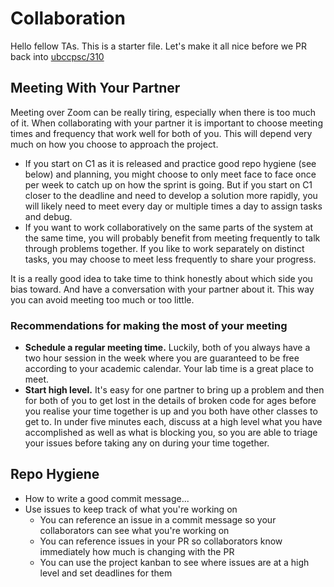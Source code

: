 # Collaboration

Hello fellow TAs. This is a starter file. Let's make it all nice before we PR back into [ubccpsc/310](https://github.com/ubccpsc/310)

## Meeting With Your Partner

Meeting over Zoom can be really tiring, especially when there is too much of it.
When collaborating with your partner it is important to choose meeting times and frequency that work well for both of you.
This will depend very much on how you choose to approach the project.

- If you start on C1 as it is released and practice good repo hygiene (see below) and planning, you might choose to only meet face to face once per week to catch up on how the sprint is going. But if you start on C1 closer to the deadline and need to develop a solution more rapidly, you will likely need to meet every day or multiple times a day to assign tasks and debug.
- If you want to work collaboratively on the same parts of the system at the same time, you will probably benefit from meeting frequently to talk through problems together. If you like to work separately on distinct tasks, you may choose to meet less frequently to share your progress.

It is a really good idea to take time to think honestly about which side you bias toward. And have a conversation with your partner about it. This way you can avoid meeting too much or too little.

### Recommendations for making the most of your meeting

- **Schedule a regular meeting time.** Luckily, both of you always have a two hour session in the week where you are guaranteed to be free according to your academic calendar. Your lab time is a great place to meet.
- **Start high level.** It's easy for one partner to bring up a problem and then for both of you to get lost in the details of broken code for ages before you realise your time together is up and you both have other classes to get to. In under five minutes each, discuss at a high level what you have accomplished as well as what is blocking you, so you are able to triage your issues before taking any on during your time together.

## Repo Hygiene

- How to write a good commit message...
- Use issues to keep track of what you're working on
  - You can reference an issue in a commit message so your collaborators can see what you're working on
  - You can reference issues in your PR so collaborators know immediately how much is changing with the PR
  - You can use the project kanban to see where issues are at a high level and set deadlines for them
